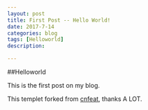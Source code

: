 ```yaml
---
layout: post
title: First Post -- Hello World!
date: 2017-7-14
categories: blog
tags: [Helloworld]
description: 

---
```


##Helloworld

This is the first post on my blog.


This templet forked from [cnfeat](http://www.ccnfeat.com), thanks A LOT.

